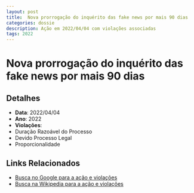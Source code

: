 ```yaml
---
layout: post
title:  Nova prorrogação do inquérito das fake news por mais 90 dias
categories: dossie
description: Ação em 2022/04/04 com violações associadas
tags: 2022
---
```


# Nova prorrogação do inquérito das fake news por mais 90 dias

## Detalhes
- **Data**: 2022/04/04
- **Ano**: 2022
- **Violações**:
- Duração Razoável do Processo
- Devido Processo Legal
- Proporcionalidade

## Links Relacionados
- [Busca no Google para a ação e violações](https://www.google.com/search?q=%22Alexandre%20de%20Moraes%22%20Nova%20prorroga%C3%A7%C3%A3o%20do%20inqu%C3%A9rito%20das%20fake%20news%20por%20mais%2090%20dias%20Dura%C3%A7%C3%A3o%20Razo%C3%A1vel%20do%20Processo%20Devido%20Processo%20Legal%20Proporcionalidade%202022)
- [Busca na Wikipedia para a ação e violações](https://en.wikipedia.org/w/index.php?search=%22Alexandre%20de%20Moraes%22%20Nova%20prorroga%C3%A7%C3%A3o%20do%20inqu%C3%A9rito%20das%20fake%20news%20por%20mais%2090%20dias%20Dura%C3%A7%C3%A3o%20Razo%C3%A1vel%20do%20Processo%20Devido%20Processo%20Legal%20Proporcionalidade%202022)
